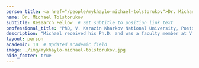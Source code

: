 ```yaml
---
person_title: <a href="/people/mykhaylo-michael-tolstorukov">Dr. Michael Tolstorukov</a>
name: Dr. Michael Tolstorukov
subtitle: Research Fellow  # Set subtitle to position_link_text
professional_title: "PhD, V. Karazin Kharkov National University, Postdoctoral Fellow/Instructor (2007-2012), Departmental Fellow in Molecular Biology Department, Massachusetts General Hospital"
description: "Michael received his Ph.D. and was a faculty member at V. Karazin Kharkov National University, Kharkov, Ukraine. He is an expert in the biophysics of nucleosome positioning. He is a special Departmental Fellow in the Molecular Biology Department at the Massachusetts General Hospital."
layout: person
academic: 10  # Updated academic field
image: ./img/mykhaylo-michael-tolstorukov.jpg
hide_footer: true
---
```

